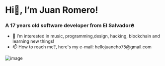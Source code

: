 <h1 class="text-center">Hi👋, I’m Juan Romero!</h1>
<h3>A 17 years old software developer from El Salvador🔥</h3>

<ul>
<li>👀 I’m interested in music, programming,design, hacking, blockchain  and learning new things!</li>
<li>📫 How to reach me?, here's my e-mail: hellojuancho75@gmail.com</li>
 </ul>


![image](https://github-readme-stats.vercel.app/api?username=jromerooo2&show_icons=true&theme=radical)

<link href="https://unpkg.com/tailwindcss@^2/dist/tailwind.min.css" rel="stylesheet">
<!---
jromerooo2/jromerooo2 is a ✨ special ✨ repository because its `README.md` (this file) appears on your GitHub profile.
You can click the Preview link to take a look at your changes.
--->
